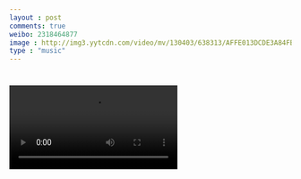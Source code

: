 ```yaml
---
layout : post
comments: true
weibo: 2318464877
image : http://img3.yytcdn.com/video/mv/130403/638313/AFFE013DCDE3A84FBC8D08640BD692A3_240x135.jpeg?t=20130403111441
type : "music"
---
```



<h1>
<video controls="controls" autoplay="autoplay" preload="auto" x-webkit-airplay="allow" src="http://hc.yinyuetai.com/uploads/videos/common/FC6C013DCDED1A49D8235F39E1679709.flv?sc=1dd52136cfefb476" class="movie"></video>
</h1>


